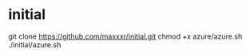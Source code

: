 # initial

git clone https://github.com/maxxxr/initial.git
chmod +x azure/azure.sh
./initial/azure.sh
